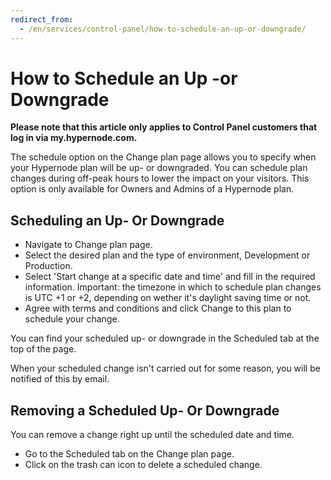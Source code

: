 ```yaml
---
redirect_from:
  - /en/services/control-panel/how-to-schedule-an-up-or-downgrade/
---
```


<!-- source: https://support.hypernode.com/en/services/control-panel/how-to-schedule-an-up-or-downgrade/ -->

# How to Schedule an Up -or Downgrade

**Please note that this article only applies to Control Panel customers that log in via my.hypernode.com.**

The schedule option on the Change plan page allows you to specify when your Hypernode plan will be up- or downgraded. You can schedule plan changes during off-peak hours to lower the impact on your visitors. This option is only available for Owners and Admins of a Hypernode plan.

## Scheduling an Up- Or Downgrade

- Navigate to Change plan page.
- Select the desired plan and the type of environment, Development or Production.
- Select 'Start change at a specific date and time' and fill in the required information.
  Important: the timezone in which to schedule plan changes is UTC +1 or +2, depending on wether it's daylight saving time or not.
- Agree with terms and conditions and click Change to this plan to schedule your change.

You can find your scheduled up- or downgrade in the Scheduled tab at the top of the page.

When your scheduled change isn't carried out for some reason, you will be notified of this by email.

## Removing a Scheduled Up- Or Downgrade

You can remove a change right up until the scheduled date and time.

- Go to the Scheduled tab on the Change plan page.
- Click on the trash can icon to delete a scheduled change.
